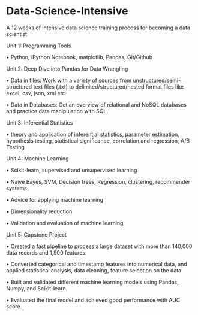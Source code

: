 # Data-Science-Intensive
A 12 weeks of intensive data science training process for becoming a data scientist

Unit 1: Programming Tools 

•	Python, iPython Notebook, matplotlib, Pandas, Git/Github

Unit 2: Deep Dive into Pandas for Data Wrangling

•	Data in files: Work with a variety of sources from unstructured/semi-structured text files (.txt) to delimited/structured/nested format files like excel, csv, json, xml etc.

•	Data in Databases: Get an overview of relational and NoSQL databases and practice data manipulation with SQL.

Unit 3: Inferential Statistics

•	theory and application of inferential statistics, parameter estimation, hypothesis testing, statistical significance, correlation and regression, A/B Testing

Unit 4: Machine Learning 

•	Scikit-learn, supervised and unsupervised learning

•	Naive Bayes, SVM, Decision trees, Regression, clustering, recommender systems

•	Advice for applying machine learning

•	Dimensionality reduction

•	Validation and evaluation of machine learning

Unit 5: Capstone Project

•	Created a fast pipeline to process a large dataset with more than 140,000 data records and 1,900 features.

•	Converted categorical and timestamp features into numerical data, and applied statistical analysis, data cleaning, feature selection on the data.

•	Built and validated different machine learning models using Pandas, Numpy, and Scikit-learn.

•	Evaluated the final model and achieved good performance with AUC score.




